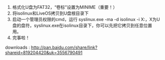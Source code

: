 1. 格式化U盘为FAT32，“卷标”设置为MINIME（重要！）
2. 将isolinux和LiveOS拷贝到U盘根目录下
3. 启动一个管理员权限的cmd，运行 syslinux.exe -ma -d isolinux -i X:，X为U盘的盘符，syslinux.exe在isolinux目录下，你可以先把它拷贝到任意位置用。
4. 完事啦！

downloads : http://pan.baidu.com/share/link?shareid=819204420&uk=3556790491
